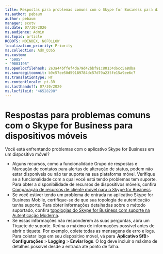 ```yaml
---
title: Respostas para problemas comuns com o Skype for Business para dispositivos móveis
ms.author: pebaum
author: pebaum
manager: scotv
ms.date: 07/30/2020
ms.audience: Admin
ms.topic: article
ROBOTS: NOINDEX, NOFOLLOW
localization_priority: Priority
ms.collection: Adm_O365
ms.custom:
- "5985"
- "9003195"
ms.openlocfilehash: 2e3a44bffef4da79d42bbf91c80134d6cc5a8dba
ms.sourcegitcommit: b9c57ee50d59189784dc57d70a235fe15a9ee6c7
ms.translationtype: HT
ms.contentlocale: pt-BR
ms.lasthandoff: 07/30/2020
ms.locfileid: "46528298"
---
```

# <a name="answers-to-common-issues-with-skype-for-business-for-mobile"></a>Respostas para problemas comuns com o Skype for Business para dispositivos móveis

Você está enfrentando problemas com o aplicativo Skype for Business em um dispositivo móvel?

- Alguns recursos, como a funcionalidade Grupo de respostas e Marcação de contatos para alertas de alteração de status, podem não estar disponíveis ou não ter suporte na sua plataforma móvel. Verifique se a funcionalidade com a qual você está tendo problemas tem suporte. Para obter a disponibilidade de recursos de dispositivos móveis, confira [Comparação de recursos de cliente móvel para o Skype for Business](https://technet.microsoft.com/library/Dn951412.aspx).
- Se você estiver tendo um problema de entrada no aplicativo Skype for Business Mobile, certifique-se de que sua topologia de autenticação tenha suporte. Para obter informações detalhadas sobre o método suportado, confira [topologias do Skype for Business com suporte na Autenticação Moderna](https://docs.microsoft.com/skypeforbusiness/plan-your-deployment/modern-authentication/topologies-supported).  
- Se essas informações não responderem às suas perguntas, abra um Tíquete de suporte. Reúna o máximo de informações possível antes de abrir o tíquete. Por exemplo, colete todas as mensagens de erro e logs. Para coletar logs em seu dispositivo móvel, vá para  **Aplicativo SfB**>  **Configurações** >  **Logging** >  **Enviar logs**. O log deve incluir o máximo de detalhes possível desde a entrada até ponto de falha.
